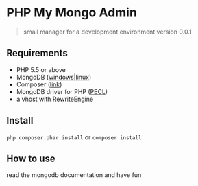 # PHP My Mongo Admin

>small manager for a development environment
>version 0.0.1

## Requirements

* PHP 5.5 or above
* MongoDB ([windows](https://docs.mongodb.org/manual/tutorial/install-mongodb-on-windows/)|[linux](https://docs.mongodb.org/manual/administration/install-on-linux/))
* Composer ([link](https://getcomposer.org/))
* MongoDB driver for PHP ([PECL](https://pecl.php.net/package/mongodb))
* a vhost with RewriteEngine

## Install

`php composer.phar install` or `composer install`

## How to use

read the mongodb documentation and have fun 
